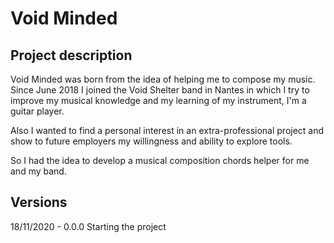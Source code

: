# Void Minded

## Project description
Void Minded was born from the idea of helping me to compose my music. Since June 2018 I joined
the Void Shelter band in Nantes in which I try to improve my musical knowledge and my learning
of my instrument, I'm a guitar player.

Also I wanted to find a personal interest in an extra-professional project and show to future
employers my willingness and ability to explore tools.

So I had the idea to develop a musical composition chords helper for me and my band.

## Versions
18/11/2020 - 0.0.0 Starting the project
